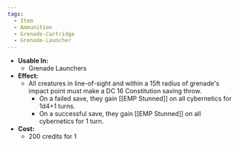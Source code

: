 ```yaml
---
tags:
  - Item
  - Ammunition
  - Grenade-Cartridge
  - Grenade-Launcher
---
```

- **Usable In:**
	- Grenade Launchers
- **Effect:**
	- All creatures in line-of-sight and within a 15ft radius of grenade's impact point must make a DC 16 Constitution saving throw.
		- On a failed save, they gain [[EMP Stunned]] on all cybernetics for 1d4+1 turns.
		- On a successful save, they gain [[EMP Stunned]] on all cybernetics for 1 turn.
- **Cost:**
	- 200 credits for 1